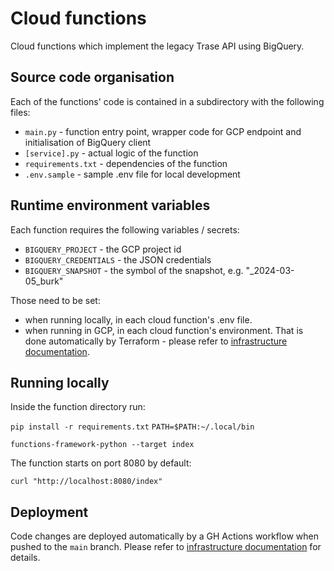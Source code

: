 # Cloud functions
Cloud functions which implement the legacy Trase API using BigQuery.

## Source code organisation

Each of the functions' code is contained in a subdirectory with the following files:
- `main.py` - function entry point, wrapper code for GCP endpoint and initialisation of BigQuery client
- `[service].py` - actual logic of the function
- `requirements.txt` - dependencies of the function
- `.env.sample` - sample .env file for local development 

## Runtime environment variables

Each function requires the following variables / secrets:
- `BIGQUERY_PROJECT` - the GCP project id
- `BIGQUERY_CREDENTIALS` - the JSON credentials
- `BIGQUERY_SNAPSHOT` - the symbol of the snapshot, e.g. "_2024-03-05_burk"

Those need to be set:
- when running locally, in each cloud function's .env file.
- when running in GCP, in each cloud function's environment. That is done automatically by Terraform - please refer to [infrastructure documentation](../infrastructure/README.md).

## Running locally

Inside the function directory run:

`pip install -r requirements.txt`
`PATH=$PATH:~/.local/bin`

`functions-framework-python --target index`

The function starts on port 8080 by default:

`curl "http://localhost:8080/index"`

## Deployment

Code changes are deployed automatically by a GH Actions workflow when pushed to the `main` branch. Please refer to [infrastructure documentation](../infrastructure/README.md) for details.